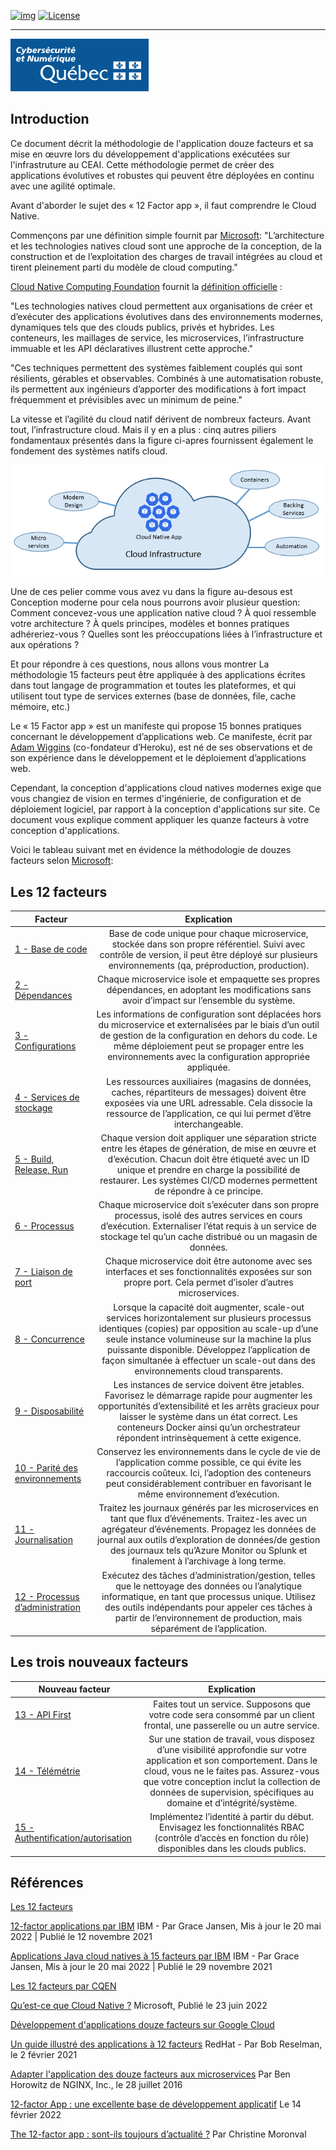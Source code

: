 <!-- ENTETE -->
[![img](https://img.shields.io/badge/Lifecycle-Experimental-339999)](https://www.quebec.ca/gouv/politiques-orientations/vitrine-numeriqc/accompagnement-des-organismes-publics/demarche-conception-services-numeriques)
[![License](https://img.shields.io/badge/Licence-LiLiQ--P-blue)](https://github.com/CQEN-QDCE/.github/blob/main/LICENCE.md)

---

<div>
    <img src="https://github.com/CQEN-QDCE/.github/blob/main/images/mcn.png" />
</div>
<!-- FIN ENTETE -->

## Introduction 

Ce document décrit la méthodologie de l'application douze facteurs et sa mise en œuvre lors du développement d'applications exécutées sur l'infrastruture au CEAI. Cette méthodologie permet de créer des applications évolutives et robustes qui peuvent être déployées en continu avec une agilité optimale.

Avant d'aborder le sujet des « 12 Factor app », il faut comprendre le Cloud Native.

Commençons par une définition simple fournit par [Microsoft](https://docs.microsoft.com/en-us/dotnet/architecture/cloud-native/definition):
"L’architecture et les technologies natives cloud sont une approche de la conception, de la construction et de l’exploitation des charges de travail intégrées au cloud et tirent pleinement parti du modèle de cloud computing."

[Cloud Native Computing Foundation](https://www.cncf.io/) fournit la [définition officielle](https://github.com/cncf/foundation/blob/main/charter.md) :

"Les technologies natives cloud permettent aux organisations de créer et d’exécuter des applications évolutives dans des environnements modernes, dynamiques tels que des clouds publics, privés et hybrides. Les conteneurs, les maillages de service, les microservices, l’infrastructure immuable et les API déclaratives illustrent cette approche."

"Ces techniques permettent des systèmes faiblement couplés qui sont résilients, gérables et observables. Combinés à une automatisation robuste, ils permettent aux ingénieurs d’apporter des modifications à fort impact fréquemment et prévisibles avec un minimum de peine."

La vitesse et l’agilité du cloud natif dérivent de nombreux facteurs. Avant tout, l’infrastructure cloud. Mais il y en a plus : cinq autres piliers fondamentaux présentés dans la figure ci-apres fournissent également le fondement des systèmes natifs cloud.

![](./images/cloud_native_foundational_pillars.png) 

Une de ces pelier comme vous avez vu dans la figure au-desous est Conception moderne pour cela nous pourrons avoir plusieur question:
Comment concevez-vous une application native cloud ? À quoi ressemble votre architecture ? À quels principes, modèles et bonnes pratiques adhéreriez-vous ? Quelles sont les préoccupations liées à l’infrastructure et aux opérations ?

Et pour répondre à ces questions, nous allons vous montrer La méthodologie 15 facteurs peut être appliquée à des applications écrites dans tout langage de programmation et toutes les plateformes, et qui utilisent tout type de services externes (base de données, file, cache mémoire, etc.)

Le « 15 Factor app » est un manifeste qui propose 15 bonnes pratiques concernant le développement d’applications web. Ce manifeste, écrit par [Adam Wiggins](https://adamwiggins.com/) (co-fondateur d’Heroku), est né de ses observations et de son expérience dans le développement et le déploiement d’applications web.

Cependant, la conception d'applications cloud natives modernes exige que vous changiez de vision en termes d'ingénierie, de configuration et de déploiement logiciel, par rapport à la conception d'applications sur site. Ce document vous explique comment appliquer les quanze facteurs à votre conception d'applications.

Voici le tableau suivant met en évidence la méthodologie de douzes facteurs selon [Microsoft](https://docs.microsoft.com/fr-ca/dotnet/architecture/cloud-native/definition#the-twelve-factor-application):

## Les 12 facteurs

| Facteur   |      Explication  |
|----------|:-------------:|
| [1 - Base de code](./factors_app/base_code.md) | Base de code unique pour chaque microservice, stockée dans son propre référentiel. Suivi avec contrôle de version, il peut être déployé sur plusieurs environnements (qa, préproduction, production).  |
| [2 - Dépendances](./factors_app/dependances.md) |  Chaque microservice isole et empaquette ses propres dépendances, en adoptant les modifications sans avoir d’impact sur l’ensemble du système.    |
| [3 - Configurations](./factors_app/configurations.md)	 | Les informations de configuration sont déplacées hors du microservice et externalisées par le biais d’un outil de gestion de la configuration en dehors du code. Le même déploiement peut se propager entre les environnements avec la configuration appropriée appliquée. |
| [4 - Services de stockage](./factors_app/stockage.md) | Les ressources auxiliaires (magasins de données, caches, répartiteurs de messages) doivent être exposées via une URL adressable. Cela dissocie la ressource de l’application, ce qui lui permet d’être interchangeable. |
| [5 - Build, Release, Run](./factors_app/cicd.md) | Chaque version doit appliquer une séparation stricte entre les étapes de génération, de mise en œuvre et d’exécution. Chacun doit être étiqueté avec un ID unique et prendre en charge la possibilité de restaurer. Les systèmes CI/CD modernes permettent de répondre à ce principe. |
| [6 - Processus](./factors_app/processus.md) | Chaque microservice doit s’exécuter dans son propre processus, isolé des autres services en cours d’exécution. Externaliser l’état requis à un service de stockage tel qu’un cache distribué ou un magasin de données. |
| [7 - Liaison de port](../liaison_port.md) | Chaque microservice doit être autonome avec ses interfaces et ses fonctionnalités exposées sur son propre port. Cela permet d’isoler d’autres microservices. |
| [8 - Concurrence](./factors_app/concurrence.md) | Lorsque la capacité doit augmenter, scale-out services horizontalement sur plusieurs processus identiques (copies) par opposition au scale-up d’une seule instance volumineuse sur la machine la plus puissante disponible. Développez l’application de façon simultanée à effectuer un scale-out dans des environnements cloud transparents. |
| [9 - Disposabilité](./factors_app/disposabilite.md) | Les instances de service doivent être jetables. Favorisez le démarrage rapide pour augmenter les opportunités d’extensibilité et les arrêts gracieux pour laisser le système dans un état correct. Les conteneurs Docker ainsi qu’un orchestrateur répondent intrinsèquement à cette exigence. |
| [10 - Parité des environnements](./factors_app/parite_environnements.md) | Conservez les environnements dans le cycle de vie de l’application comme possible, ce qui évite les raccourcis coûteux. Ici, l’adoption des conteneurs peut considérablement contribuer en favorisant le même environnement d’exécution. |
| [11 - Journalisation](./factors_app/journalisation.md)  | Traitez les journaux générés par les microservices en tant que flux d’événements. Traitez-les avec un agrégateur d’événements. Propagez les données de journal aux outils d’exploration de données/de gestion des journaux tels qu’Azure Monitor ou Splunk et finalement à l’archivage à long terme. |
| [12 - Processus d’administration](./factors_app/processus_administration.md) | Exécutez des tâches d’administration/gestion, telles que le nettoyage des données ou l’analytique informatique, en tant que processus unique. Utilisez des outils indépendants pour appeler ces tâches à partir de l’environnement de production, mais séparément de l’application. |

## Les trois nouveaux facteurs

| Nouveau facteur   |      Explication  |
|----------|:-------------:|
| [13 - API First](./factors_app/api_first.md) | Faites tout un service. Supposons que votre code sera consommé par un client frontal, une passerelle ou un autre service. |
| [14 - Télémétrie](./factors_app/telemetrie.md) | Sur une station de travail, vous disposez d’une visibilité approfondie sur votre application et son comportement. Dans le cloud, vous ne le faites pas. Assurez-vous que votre conception inclut la collection de données de supervision, spécifiques au domaine et d’intégrité/système. |
| [15 - Authentification/autorisation](./factors_app/authentification.md) | Implémentez l’identité à partir du début. Envisagez les fonctionnalités RBAC (contrôle d’accès en fonction du rôle) disponibles dans les clouds publics. |


## Références

[Les 12 facteurs](https://12factor.net/fr/)

[12-factor applications par IBM](https://developer.ibm.com/articles/creating-a-12-factor-application-with-open-liberty/) IBM - Par Grace Jansen, Mis à jour le 20 mai 2022 | Publié le 12 novembre 2021

[Applications Java cloud natives à 15 facteurs par IBM](https://developer.ibm.com/articles/15-factor-applications) IBM - Par Grace Jansen, Mis à jour le 20 mai 2022 | Publié le 29 novembre 2021

[Les 12 facteurs par CQEN](https://gitlab.forge.gouv.qc.ca/cqen/12facteurs)

[Qu’est-ce que Cloud Native ?](https://docs.microsoft.com/fr-fr/dotnet/architecture/cloud-native/definition) Microsoft, Publié le 23 juin 2022

[Développement d'applications douze facteurs sur Google Cloud](https://cloud.google.com/architecture/twelve-factor-app-development-on-gcp?hl=fr)

[Un guide illustré des applications à 12 facteurs](https://www.redhat.com/architect/12-factor-app) RedHat - Par Bob Reselman, le 2 février 2021

[Adapter l'application des douze facteurs aux microservices](https://www.nginx.com/blog/microservices-reference-architecture-nginx-twelve-factor-app/) Par Ben Horowitz de NGINX, Inc., le 28 juillet 2016

[12-factor App : une excellente base de développement applicatif](https://scient.fr/12-factor-app-une-excellente-base-de-developpement-applicatif/) Le 14 février 2022

[The 12-factor app : sont-ils toujours d’actualité ?](https://www.softfluent.fr/blog/the-12-factor-app-sont-ils-toujours-dactualite/) Par Christine Moronval


